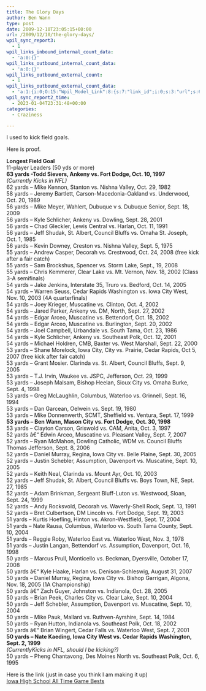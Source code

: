 ```yaml
---
title: The Glory Days
author: Ben Wann
type: post
date: 2009-12-10T23:05:15+00:00
url: /2009/12/10/the-glory-days/
wpil_sync_report3:
  - 1
wpil_links_inbound_internal_count_data:
  - 'a:0:{}'
wpil_links_outbound_internal_count_data:
  - 'a:0:{}'
wpil_links_outbound_external_count:
  - 1
wpil_links_outbound_external_count_data:
  - 'a:1:{i:0;O:15:"Wpil_Model_Link":8:{s:7:"link_id";i:0;s:3:"url";s:60:"http://www.iahsaa.org/football/ARCHIVES/FB1g_ATgamebests.pdf";s:4:"host";s:10:"iahsaa.org";s:8:"internal";b:0;s:4:"post";N;s:6:"anchor";s:36:"Iowa High School All Time Game Bests";s:15:"added_by_plugin";b:0;s:8:"location";s:7:"content";}}'
wpil_sync_report2_time:
  - 2023-01-04T23:31:48+00:00
categories:
  - Craziness

---
```

I used to kick field goals.

Here is proof.

**Longest Field Goal**  
11-player Leaders (50 yds or more)  
**63 yards -Todd Sievers, Ankeny vs. Fort Dodge, Oct. 10, 1997**  
_(Currently Kicks in NFL)_  
62 yards &#8211; Mike Kennon, Stanton vs. Nishna Valley, Oct. 29, 1982  
58 yards &#8211; Jeremy Bartlett, Carson-Macedonia-Oakland vs. Underwood, Oct. 20, 1989  
56 yards &#8211; Mike Meyer, Wahlert, Dubuque v s. Dubuque Senior, Sept. 18, 2009  
56 yards &#8211; Kyle Schlicher, Ankeny vs. Dowling, Sept. 28, 2001  
56 yards &#8211; Chad Gleckler, Lewis Central vs. Harlan, Oct. 11, 1991  
56 yards &#8211; Jeff Shudak, St. Albert, Council Bluffs vs. Omaha St. Joseph, Oct. 1, 1985  
56 yards &#8211; Kevin Downey, Creston vs. Nishna Valley, Sept. 5, 1975  
55 yards &#8211; Andrew Casper, Decorah vs. Crestwood, Oct. 24, 2008 (free kick after a fair catch)  
55 yards &#8211; Sam Brockshus, Spencer vs. Storm Lake, Sept., 19, 2008  
55 yards &#8211; Chris Kemmerer, Clear Lake vs. Mt. Vernon, Nov. 18, 2002 (Class 3-A semifinals)  
54 yards &#8211; Jake Jenkins, Interstate 35, Truro vs. Bedford, Oct. 14, 2005  
54 yards &#8211; Warren Seuss, Cedar Rapids Washington vs. Iowa City West, Nov. 10, 2003 (4A quarterfinals)  
54 yards &#8211; Joey Krieger, Muscatine vs. Clinton, Oct. 4, 2002  
54 yards &#8211; Jared Parker, Ankeny vs. DM, North, Sept. 27, 2002  
54 yards &#8211; Edgar Arceo, Muscatine vs. Bettendorf, Oct. 18, 2002  
54 yards &#8211; Edgar Arceo, Muscatine vs. Burlington, Sept. 20, 2002  
54 yards &#8211; Joel Campbell, Urbandale vs. South Tama, Oct. 23, 1986  
54 yards &#8211; Kyle Schlicher, Ankeny vs. Southeast Polk, Oct. 12, 2001  
54 yards &#8211; Michael Holdren, CMB, Baxter vs. West Marshall, Sept. 22, 2000  
53 yards &#8211; Shane Morelock, Iowa City, City vs. Prairie, Cedar Rapids, Oct 5, 2007 (free kick after fair catch)  
53 yards &#8211; Grant Mosier. Clarinda vs. St. Albert, Council Bluffs, Sept. 9, 2005  
53 yards &#8211; T.J. Irvin, Waukee vs. JSPC, Jefferson, Oct. 29, 1999  
53 yards &#8211; Joseph Malsam, Bishop Heelan, Sioux City vs. Omaha Burke, Sept. 4, 1998  
53 yards &#8211; Greg McLaughlin, Columbus, Waterloo vs. Grinnell, Sept. 16, 1994  
53 yards &#8211; Dan Garcean, Oelwein vs. Sept. 19, 1980  
53 yards &#8211; Mike Donnenwerth, SCMT, Sheffield vs. Ventura, Sept. 17, 1999  
**53 yards &#8211; Ben Wann, Mason City vs. Fort Dodge, Oct. 30, 1998**  
53 yards &#8211; Clayton Carson, Griswold vs. CAM, Anita, Oct. 3, 1997  
52 yards â€“ Edwin Arceo, Muscatine vs. Pleasant Valley, Sept. 7, 2007  
52 yards &#8211; Ryan McMahon, Dowling Catholic, WDM vs. Council Bluffs Thomas Jefferson, Sept. 8, 2006  
52 yards &#8211; Daniel Murray, Regina, Iowa City vs. Belle Plaine, Sept. 30, 2005  
52 yards &#8211; Justin Schebler, Assumption, Davenport vs. Muscatine, Sept. 10, 2005  
52 yards &#8211; Keith Neal, Clarinda vs. Mount Ayr, Oct. 10, 2003  
52 yards &#8211; Jeff Shudak, St. Albert, Council Bluffs vs. Boys Town, NE, Sept. 27, 1985  
52 yards &#8211; Adam Brinkman, Sergeant Bluff-Luton vs. Westwood, Sloan, Sept. 24, 1999  
52 yards &#8211; Andy Rocksvold, Decorah vs. Waverly-Shell Rock, Sept. 13, 1991  
52 yards &#8211; Bret Culbertson, DM Lincoln vs. Fort Dodge, Sept. 19, 2003  
51 yards &#8211; Kurtis Hoefling, Hinton vs. Akron-Westfield, Sept. 17, 2004  
51 yards &#8211; Nate Rausa, Columbus, Waterloo vs. South Tama County, Sept. 10, 2004  
51 yards &#8211; Reggie Roby, Waterloo East vs. Waterloo West, Nov. 3, 1978  
51 yards &#8211; Justin Langan, Bettendorf vs. Assumption, Davenport, Oct. 16, 1998  
50 yards &#8211; Marcus Prull, Monticello vs. Beckman, Dyersville, October 17, 2008  
50 yards â€“ Kyle Haake, Harlan vs. Denison-Schleswig, August 31, 2007  
50 yards &#8211; Daniel Murray, Regina, Iowa City vs. Bishop Garrigan, Algona, Nov. 18, 2005 (1A Championship)  
50 yards â€“ Zach Guyer, Johnston vs. Indianola, Oct. 28, 2005  
50 yards &#8211; Brian Peek, Charles City vs. Clear Lake, Sept. 10, 2004  
50 yards &#8211; Jeff Schebler, Assumption, Davenport vs. Muscatine, Sept. 10, 2004  
50 yards &#8211; Mike Pauk, Mallard vs. Ruthven-Ayrshire, Sept. 14, 1984  
50 yards &#8211; Ryan Hutton, Indianola vs. Southeast Polk, Oct. 18, 2002  
50 yards â€“ Brian Wingert, Cedar Falls vs. Waterloo West, Sept. 7, 2001  
**50 yards &#8211; Nate Kaeding, Iowa City West vs. Cedar Rapids Washington, Sept. 2, 1999**  
_(CurrentlyKicks in NFL, should I be kicking?)_  
50 yards &#8211; Pheng Chantavong, Des Moines North vs. Southeast Polk, Oct. 6, 1995 

Here is the link (just in case you think I am making it up)  
[Iowa High School All Time Game Bests][1]

 [1]: http://www.iahsaa.org/football/ARCHIVES/FB1g_ATgamebests.pdf